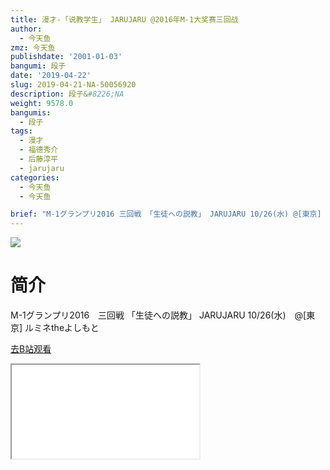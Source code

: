 ```yaml
---
title: 漫才-「说教学生」 JARUJARU @2016年M-1大奖赛三回战
author:
  - 今天鱼
zmz: 今天鱼
publishdate: '2001-01-03'
bangumi: 段子
date: '2019-04-22'
slug: 2019-04-21-NA-50056920
description: 段子&#8226;NA
weight: 9578.0
bangumis:
  - 段子
tags:
  - 漫才
  - 福德秀介
  - 后藤淳平
  - jarujaru
categories:
  - 今天鱼
  - 今天鱼

brief: "M-1グランプリ2016 三回戦 「生徒への説教」 JARUJARU 10/26(水) @[東京] ルミネtheよしもと"
---
```

![](https://raw.githubusercontent.com/tcgriffith/owaraisite/master/static/tmpimg/m3BFYru.jpg)
# 简介  
M-1グランプリ2016　三回戦
「生徒への説教」  JARUJARU
10/26(水)　@[東京] ルミネtheよしもと  

[去B站观看](https://www.bilibili.com/video/av50056920/)
<div class ="resp-container"><iframe class="testiframe" src="//player.bilibili.com/player.html?aid=50056920"", scrolling="no", allowfullscreen="true" > </iframe></div> 

